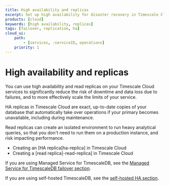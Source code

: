 ```yaml
---
title: High availability and replicas
excerpt: Set up high availability for disaster recovery in Timescale Cloud
products: [cloud]
keywords: [high availability, replicas]
tags: [failover, replication, ha]
cloud_ui:
    path:
        - [services, :serviceID, operations]
    priority: 1
---
```


# High availability and replicas

You can use high availability and read replicas on your Timescale Cloud services
to significantly reduce the risk of downtime and data loss due to failures, and
to more effectively scale the limits of your service.

HA replicas in Timescale Cloud are exact, up-to-date copies of your database
that automatically take over operations if your primary becomes unavailable,
including during maintenance.

Read replicas can create an isolated environment to run heavy analytical
queries, so that you don't need to run them on a production instance, and risk
impacting performance.

*   Creating an [HA replica[ha-replica] in Timescale Cloud
*   Creating a [read replica]-read-replica] in Timescale Cloud

If you are using Managed Service for TimescaleDB, see the
[Managed Service for TimescaleDB failover section][mst-failover].

If you are using self-hosted TimescaleDB, see the
[self-hosted HA section][self-hosted-ha].

[mst-failover]: /mst/:currentVersion:/failover/
[self-hosted-ha]: /self-hosted/:currentVersion:/replication-and-ha/
